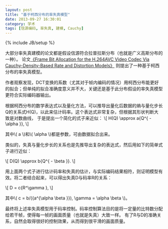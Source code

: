 ```yaml
---
layout: post
title: "基于柯西分布的率失真模型"
date: 2013-09-27 16:30:01
category: 学术
tags: [信源编码, 率失真, 建模, Cauchy]
---
```

{% include JB/setup %}

<script type="text/javascript"
    src="http://cdn.mathjax.org/mathjax/latest/MathJax.js?config=TeX-AMS-MML_HTMLorMML">
</script>

大部分率失真建模的论文都是假设信源符合拉普拉斯分布（也就是广义高斯分布的一种）。
论文[《Frame Bit Allocation for the H.264AVC Video Codec Via Cauchy-Density-Based Rate and Distortion Models》](http://ieeexplore.ieee.org/xpls/abs_all.jsp?arnumber=1490553&tag=1)
则提出了一种基于柯西分布的率失真模型。

<!--more-->
作者观察发现，DCT变换的系数（尤其对于帧内编码的情况）用柯西分布能更好的拟合；但单纯的拟合准确度意义并不大，关键还是基于此分布假设的率失真模型更符合实际编码器输出。

根据柯西分布的数学表达式以及量化方法，可以推导出量化后数据的熵与量化步长Q的关系式H(Q)，以此来估计码率。这个表达式非常复杂，但根据其形状判断大致是对数曲线，
于是提出一个简化的式子来近似：
\\\[ H(Q) \approx a{Q^{ - \alpha }}, \\\]

其中\\( a \\)和\\( \alpha \\)都是参数，可由数据拟合出来。

类似的，失真与量化步长的关系也是先推导出复杂的表达式，然后用如下的简单式子进行近似：

\\\[ D(Q) \approx b{Q^{ - \beta }}. \\\]

用上面两个式子进行估计码率和失真的估计，与实际编码结果相符，则证明模型有效。将二者结合起来，可以得出失真D与码率R的关系：

\\\[ D = c{R^\gamma }, \\\]

其中\\( c = b/({a^{\alpha \beta }}), \gamma  = \alpha \beta \\)。

最终将上述率失真模型用于码率控制。码率控制算法目的是将一定量的比特数分配给若干帧，使得每一帧的画面质量（也就是失真）大致一样。
有了R与D的准确关系，自然会取得很好的控制效果，从而得到很平滑的画面质量。

